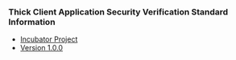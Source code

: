 ### Thick Client Application Security Verification Standard Information
* [Incubator Project](#)
* [Version 1.0.0](#)
